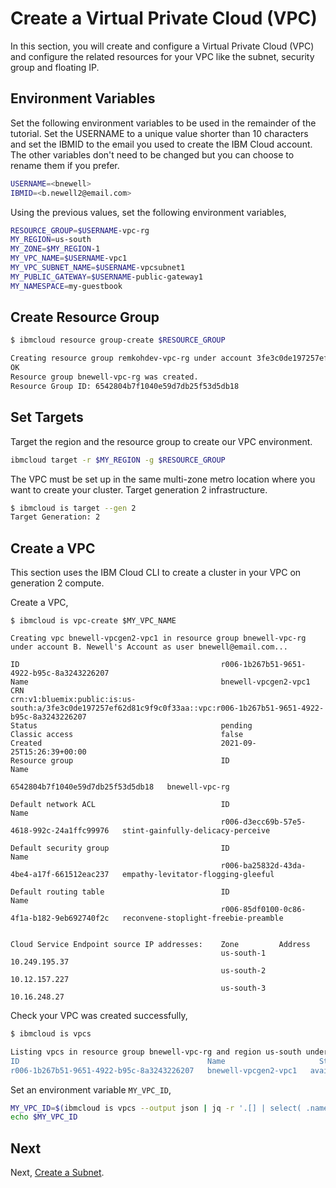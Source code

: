 # Create a Virtual Private Cloud (VPC)

In this section, you will create and configure a Virtual Private Cloud (VPC) and configure the related resources for your VPC like the subnet, security group and floating IP.

## Environment Variables

Set the following environment variables to be used in the remainder of the tutorial. Set the USERNAME to a unique value shorter than 10 characters and set the IBMID to the email you used to create the IBM Cloud account. The other variables don't need to be changed but you can choose to rename them if you prefer.

```bash
USERNAME=<bnewell>
IBMID=<b.newell2@email.com>
```

Using the previous values, set the following environment variables,

```bash
RESOURCE_GROUP=$USERNAME-vpc-rg
MY_REGION=us-south
MY_ZONE=$MY_REGION-1
MY_VPC_NAME=$USERNAME-vpc1
MY_VPC_SUBNET_NAME=$USERNAME-vpcsubnet1
MY_PUBLIC_GATEWAY=$USERNAME-public-gateway1
MY_NAMESPACE=my-guestbook
```

## Create Resource Group

```bash
$ ibmcloud resource group-create $RESOURCE_GROUP

Creating resource group remkohdev-vpc-rg under account 3fe3c0de197257ef62d81c9f9c0f33aa as b.newell2@email.com...
OK
Resource group bnewell-vpc-rg was created.
Resource Group ID: 6542804b7f1040e59d7db25f53d5db18
```

## Set Targets

Target the region and the resource group to create our VPC environment.

```bash
ibmcloud target -r $MY_REGION -g $RESOURCE_GROUP
```

The VPC must be set up in the same multi-zone metro location where you want to create your cluster. Target generation 2 infrastructure.

```bash
$ ibmcloud is target --gen 2
Target Generation: 2
```

## Create a VPC

This section uses the IBM Cloud CLI to create a cluster in your VPC on generation 2 compute.

Create a VPC,

```console
$ ibmcloud is vpc-create $MY_VPC_NAME

Creating vpc bnewell-vpcgen2-vpc1 in resource group bnewell-vpc-rg under account B. Newell's Account as user bnewell@email.com...
                                                  
ID                                             r006-1b267b51-9651-4922-b95c-8a3243226207   
Name                                           bnewell-vpcgen2-vpc1   
CRN                                            crn:v1:bluemix:public:is:us-south:a/3fe3c0de197257ef62d81c9f9c0f33aa::vpc:r006-1b267b51-9651-4922-b95c-8a3243226207   
Status                                         pending   
Classic access                                 false   
Created                                        2021-09-25T15:26:39+00:00   
Resource group                                 ID                                 Name      
                                               6542804b7f1040e59d7db25f53d5db18   bnewell-vpc-rg      
                                                  
Default network ACL                            ID                                          Name      
                                               r006-d3ecc69b-57e5-4618-992c-24a1ffc99976   stint-gainfully-delicacy-perceive      
                                                  
Default security group                         ID                                          Name      
                                               r006-ba25832d-43da-4be4-a17f-661512eac237   empathy-levitator-flogging-gleeful      
                                                  
Default routing table                          ID                                          Name      
                                               r006-85df0100-0c86-4f1a-b182-9eb692740f2c   reconvene-stoplight-freebie-preamble      
                                                  
                                                  
Cloud Service Endpoint source IP addresses:    Zone         Address      
                                               us-south-1   10.249.195.37      
                                               us-south-2   10.12.157.227      
                                               us-south-3   10.16.248.27 
```

Check your VPC was created successfully,

```bash
$ ibmcloud is vpcs

Listing vpcs in resource group bnewell-vpc-rg and region us-south under account B. NEWELL's Account as user bnewell@email.com...
ID                                          Name                     Status      Classic access   Default network ACL                 Default security group               Resource group   
r006-1b267b51-9651-4922-b95c-8a3243226207   bnewell-vpcgen2-vpc1   available   false            stint-gainfully-delicacy-perceive   empathy-levitator-flogging-gleeful   bnewell-vpc-rg  
```

Set an environment variable `MY_VPC_ID`,

```bash
MY_VPC_ID=$(ibmcloud is vpcs --output json | jq -r '.[] | select( .name=='\"$MY_VPC_NAME\"') | .id ')
echo $MY_VPC_ID
```

## Next

Next, [Create a Subnet](3_create_subnet.md).
